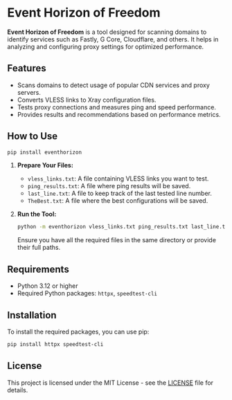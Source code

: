 # Event Horizon of Freedom

**Event Horizon of Freedom** is a tool designed for scanning domains to identify services such as Fastly, G Core, Cloudflare, and others. It helps in analyzing and configuring proxy settings for optimized performance.

## Features
- Scans domains to detect usage of popular CDN services and proxy servers.
- Converts VLESS links to Xray configuration files.
- Tests proxy connections and measures ping and speed performance.
- Provides results and recommendations based on performance metrics.

## How to Use

```bash
pip install eventhorizon
```

1. **Prepare Your Files:**
   - `vless_links.txt`: A file containing VLESS links you want to test.
   - `ping_results.txt`: A file where ping results will be saved.
   - `last_line.txt`: A file to keep track of the last tested line number.
   - `TheBest.txt`: A file where the best configurations will be saved.

2. **Run the Tool:**
   ```bash
   python -m eventhorizon vless_links.txt ping_results.txt last_line.txt TheBest.txt
   ```

   Ensure you have all the required files in the same directory or provide their full paths.

## Requirements
- Python 3.12 or higher
- Required Python packages: `httpx`, `speedtest-cli`

## Installation
To install the required packages, you can use pip:

```bash
pip install httpx speedtest-cli
```

## License
This project is licensed under the MIT License - see the [LICENSE](LICENSE) file for details.
